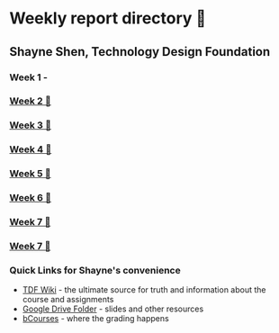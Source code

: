 # Weekly report directory 👋
## Shayne Shen, Technology Design Foundation

### Week 1 - 
### [Week 2 🔗](weekly-reports/2023_08_28_week_2.md)
### [Week 3 🔗](weekly-reports/2023_09_06_week_3.md)
### [Week 4 👑](weekly-reports/2023_09_12_week_4.md)
### [Week 5 🔗](weekly-reports/2023_09_20_week_5.md)
### [Week 6 🔗](weekly-reports/2023_09_25_week_6.md)
### [Week 7 🔗](weekly-reports/2023_10_03_week_7.md)
### [Week 7 🔗](weekly-reports/2023_10_10_week_8.md)




### Quick Links for Shayne's convenience

- [TDF Wiki](https://github.com/Berkeley-MDes/desinv-202/wiki) - the ultimate source for truth and information about the course and assignments
- [Google Drive Folder](https://drive.google.com/drive/folders/1OjFgu4llHn-2WayQFVWRKFyOkQ_WaQRx?usp=drive_link) - slides and other resources
- [bCourses](https://bcourses.berkeley.edu/courses/1528355) - where the grading happens


